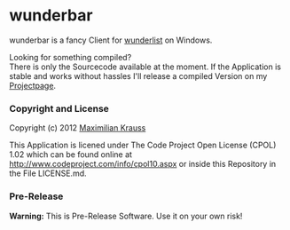 wunderbar
=========

wunderbar is a fancy Client for [wunderlist](http://www.wunderlist.com) on Windows.

Looking for something compiled?<br />
There is only the Sourcecode available at the moment. If the Application is stable and works without hassles I'll release a compiled Version on my [Projectpage](http://coffeeinjection.com#projects).


### Copyright and License
Copyright (c) 2012 [Maximilian Krauss](http://coffeeInjection.com)

This Application is licened under The Code Project Open License (CPOL) 1.02 which can be found online at <http://www.codeproject.com/info/cpol10.aspx> or inside this Repository in the File LICENSE.md.

### Pre-Release
**Warning:** This is Pre-Release Software. Use it on your own risk!